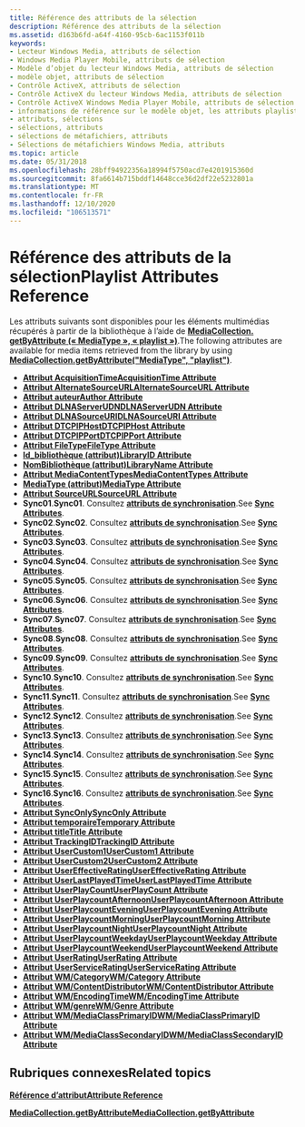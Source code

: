 ```yaml
---
title: Référence des attributs de la sélection
description: Référence des attributs de la sélection
ms.assetid: d163b6fd-a64f-4160-95cb-6ac1153f011b
keywords:
- Lecteur Windows Media, attributs de sélection
- Windows Media Player Mobile, attributs de sélection
- Modèle d’objet du lecteur Windows Media, attributs de sélection
- modèle objet, attributs de sélection
- Contrôle ActiveX, attributs de sélection
- Contrôle ActiveX du lecteur Windows Media, attributs de sélection
- Contrôle ActiveX Windows Media Player Mobile, attributs de sélection
- informations de référence sur le modèle objet, les attributs playlist
- attributs, sélections
- sélections, attributs
- sélections de métafichiers, attributs
- Sélections de métafichiers Windows Media, attributs
ms.topic: article
ms.date: 05/31/2018
ms.openlocfilehash: 28bff94922356a18994f5750acd7e4201915360d
ms.sourcegitcommit: 8fa6614b715bddf14648cce36d2df22e5232801a
ms.translationtype: MT
ms.contentlocale: fr-FR
ms.lasthandoff: 12/10/2020
ms.locfileid: "106513571"
---
```

# <a name="playlist-attributes-reference"></a><span data-ttu-id="919c8-115">Référence des attributs de la sélection</span><span class="sxs-lookup"><span data-stu-id="919c8-115">Playlist Attributes Reference</span></span>

<span data-ttu-id="919c8-116">Les attributs suivants sont disponibles pour les éléments multimédias récupérés à partir de la bibliothèque à l’aide de [**MediaCollection. getByAttribute (« MediaType », « playlist »)**](/windows/desktop/WMP/mediacollection-getbyattribute).</span><span class="sxs-lookup"><span data-stu-id="919c8-116">The following attributes are available for media items retrieved from the library by using [**MediaCollection.getByAttribute("MediaType", "playlist")**](/windows/desktop/WMP/mediacollection-getbyattribute).</span></span>

-   [<span data-ttu-id="919c8-117">**Attribut AcquisitionTime**</span><span class="sxs-lookup"><span data-stu-id="919c8-117">**AcquisitionTime Attribute**</span></span>](acquisitiontime-attribute.md)
-   [<span data-ttu-id="919c8-118">**Attribut AlternateSourceURL**</span><span class="sxs-lookup"><span data-stu-id="919c8-118">**AlternateSourceURL Attribute**</span></span>](alternatesourceurl-attribute.md)
-   [<span data-ttu-id="919c8-119">**Attribut auteur**</span><span class="sxs-lookup"><span data-stu-id="919c8-119">**Author Attribute**</span></span>](author-attribute.md)
-   [<span data-ttu-id="919c8-120">**Attribut DLNAServerUDN**</span><span class="sxs-lookup"><span data-stu-id="919c8-120">**DLNAServerUDN Attribute**</span></span>](dlnaserverudn-attribute.md)
-   [<span data-ttu-id="919c8-121">**Attribut DLNASourceURI**</span><span class="sxs-lookup"><span data-stu-id="919c8-121">**DLNASourceURI Attribute**</span></span>](dlnasourceuri-attribute.md)
-   [<span data-ttu-id="919c8-122">**Attribut DTCPIPHost**</span><span class="sxs-lookup"><span data-stu-id="919c8-122">**DTCPIPHost Attribute**</span></span>](dtcpiphost-attribute.md)
-   [<span data-ttu-id="919c8-123">**Attribut DTCPIPPort**</span><span class="sxs-lookup"><span data-stu-id="919c8-123">**DTCPIPPort Attribute**</span></span>](dtcpipport-attribute.md)
-   [<span data-ttu-id="919c8-124">**Attribut FileType**</span><span class="sxs-lookup"><span data-stu-id="919c8-124">**FileType Attribute**</span></span>](filetype-attribute.md)
-   [<span data-ttu-id="919c8-125">**Id_bibliothèque (attribut)**</span><span class="sxs-lookup"><span data-stu-id="919c8-125">**LibraryID Attribute**</span></span>](libraryid-attribute.md)
-   [<span data-ttu-id="919c8-126">**NomBibliothèque (attribut)**</span><span class="sxs-lookup"><span data-stu-id="919c8-126">**LibraryName Attribute**</span></span>](libraryname-attribute.md)
-   [<span data-ttu-id="919c8-127">**Attribut MediaContentTypes**</span><span class="sxs-lookup"><span data-stu-id="919c8-127">**MediaContentTypes Attribute**</span></span>](mediacontenttypes-attribute.md)
-   [<span data-ttu-id="919c8-128">**MediaType (attribut)**</span><span class="sxs-lookup"><span data-stu-id="919c8-128">**MediaType Attribute**</span></span>](mediatype-attribute.md)
-   [<span data-ttu-id="919c8-129">**Attribut SourceURL**</span><span class="sxs-lookup"><span data-stu-id="919c8-129">**SourceURL Attribute**</span></span>](sourceurl-attribute.md)
-   <span data-ttu-id="919c8-130">**Sync01**.</span><span class="sxs-lookup"><span data-stu-id="919c8-130">**Sync01**.</span></span> <span data-ttu-id="919c8-131">Consultez [**attributs de synchronisation**](sync-attributes.md).</span><span class="sxs-lookup"><span data-stu-id="919c8-131">See [**Sync Attributes**](sync-attributes.md).</span></span>
-   <span data-ttu-id="919c8-132">**Sync02**.</span><span class="sxs-lookup"><span data-stu-id="919c8-132">**Sync02**.</span></span> <span data-ttu-id="919c8-133">Consultez [**attributs de synchronisation**](sync-attributes.md).</span><span class="sxs-lookup"><span data-stu-id="919c8-133">See [**Sync Attributes**](sync-attributes.md).</span></span>
-   <span data-ttu-id="919c8-134">**Sync03**.</span><span class="sxs-lookup"><span data-stu-id="919c8-134">**Sync03**.</span></span> <span data-ttu-id="919c8-135">Consultez [**attributs de synchronisation**](sync-attributes.md).</span><span class="sxs-lookup"><span data-stu-id="919c8-135">See [**Sync Attributes**](sync-attributes.md).</span></span>
-   <span data-ttu-id="919c8-136">**Sync04**.</span><span class="sxs-lookup"><span data-stu-id="919c8-136">**Sync04**.</span></span> <span data-ttu-id="919c8-137">Consultez [**attributs de synchronisation**](sync-attributes.md).</span><span class="sxs-lookup"><span data-stu-id="919c8-137">See [**Sync Attributes**](sync-attributes.md).</span></span>
-   <span data-ttu-id="919c8-138">**Sync05**.</span><span class="sxs-lookup"><span data-stu-id="919c8-138">**Sync05**.</span></span> <span data-ttu-id="919c8-139">Consultez [**attributs de synchronisation**](sync-attributes.md).</span><span class="sxs-lookup"><span data-stu-id="919c8-139">See [**Sync Attributes**](sync-attributes.md).</span></span>
-   <span data-ttu-id="919c8-140">**Sync06**.</span><span class="sxs-lookup"><span data-stu-id="919c8-140">**Sync06**.</span></span> <span data-ttu-id="919c8-141">Consultez [**attributs de synchronisation**](sync-attributes.md).</span><span class="sxs-lookup"><span data-stu-id="919c8-141">See [**Sync Attributes**](sync-attributes.md).</span></span>
-   <span data-ttu-id="919c8-142">**Sync07**.</span><span class="sxs-lookup"><span data-stu-id="919c8-142">**Sync07**.</span></span> <span data-ttu-id="919c8-143">Consultez [**attributs de synchronisation**](sync-attributes.md).</span><span class="sxs-lookup"><span data-stu-id="919c8-143">See [**Sync Attributes**](sync-attributes.md).</span></span>
-   <span data-ttu-id="919c8-144">**Sync08**.</span><span class="sxs-lookup"><span data-stu-id="919c8-144">**Sync08**.</span></span> <span data-ttu-id="919c8-145">Consultez [**attributs de synchronisation**](sync-attributes.md).</span><span class="sxs-lookup"><span data-stu-id="919c8-145">See [**Sync Attributes**](sync-attributes.md).</span></span>
-   <span data-ttu-id="919c8-146">**Sync09**.</span><span class="sxs-lookup"><span data-stu-id="919c8-146">**Sync09**.</span></span> <span data-ttu-id="919c8-147">Consultez [**attributs de synchronisation**](sync-attributes.md).</span><span class="sxs-lookup"><span data-stu-id="919c8-147">See [**Sync Attributes**](sync-attributes.md).</span></span>
-   <span data-ttu-id="919c8-148">**Sync10**.</span><span class="sxs-lookup"><span data-stu-id="919c8-148">**Sync10**.</span></span> <span data-ttu-id="919c8-149">Consultez [**attributs de synchronisation**](sync-attributes.md).</span><span class="sxs-lookup"><span data-stu-id="919c8-149">See [**Sync Attributes**](sync-attributes.md).</span></span>
-   <span data-ttu-id="919c8-150">**Sync11**.</span><span class="sxs-lookup"><span data-stu-id="919c8-150">**Sync11**.</span></span> <span data-ttu-id="919c8-151">Consultez [**attributs de synchronisation**](sync-attributes.md).</span><span class="sxs-lookup"><span data-stu-id="919c8-151">See [**Sync Attributes**](sync-attributes.md).</span></span>
-   <span data-ttu-id="919c8-152">**Sync12**.</span><span class="sxs-lookup"><span data-stu-id="919c8-152">**Sync12**.</span></span> <span data-ttu-id="919c8-153">Consultez [**attributs de synchronisation**](sync-attributes.md).</span><span class="sxs-lookup"><span data-stu-id="919c8-153">See [**Sync Attributes**](sync-attributes.md).</span></span>
-   <span data-ttu-id="919c8-154">**Sync13**.</span><span class="sxs-lookup"><span data-stu-id="919c8-154">**Sync13**.</span></span> <span data-ttu-id="919c8-155">Consultez [**attributs de synchronisation**](sync-attributes.md).</span><span class="sxs-lookup"><span data-stu-id="919c8-155">See [**Sync Attributes**](sync-attributes.md).</span></span>
-   <span data-ttu-id="919c8-156">**Sync14**.</span><span class="sxs-lookup"><span data-stu-id="919c8-156">**Sync14**.</span></span> <span data-ttu-id="919c8-157">Consultez [**attributs de synchronisation**](sync-attributes.md).</span><span class="sxs-lookup"><span data-stu-id="919c8-157">See [**Sync Attributes**](sync-attributes.md).</span></span>
-   <span data-ttu-id="919c8-158">**Sync15**.</span><span class="sxs-lookup"><span data-stu-id="919c8-158">**Sync15**.</span></span> <span data-ttu-id="919c8-159">Consultez [**attributs de synchronisation**](sync-attributes.md).</span><span class="sxs-lookup"><span data-stu-id="919c8-159">See [**Sync Attributes**](sync-attributes.md).</span></span>
-   <span data-ttu-id="919c8-160">**Sync16**.</span><span class="sxs-lookup"><span data-stu-id="919c8-160">**Sync16**.</span></span> <span data-ttu-id="919c8-161">Consultez [**attributs de synchronisation**](sync-attributes.md).</span><span class="sxs-lookup"><span data-stu-id="919c8-161">See [**Sync Attributes**](sync-attributes.md).</span></span>
-   [<span data-ttu-id="919c8-162">**Attribut SyncOnly**</span><span class="sxs-lookup"><span data-stu-id="919c8-162">**SyncOnly Attribute**</span></span>](synconly-attribute.md)
-   [<span data-ttu-id="919c8-163">**Attribut temporaire**</span><span class="sxs-lookup"><span data-stu-id="919c8-163">**Temporary Attribute**</span></span>](temporary-attribute.md)
-   [<span data-ttu-id="919c8-164">**Attribut title**</span><span class="sxs-lookup"><span data-stu-id="919c8-164">**Title Attribute**</span></span>](title-attribute.md)
-   [<span data-ttu-id="919c8-165">**Attribut TrackingID**</span><span class="sxs-lookup"><span data-stu-id="919c8-165">**TrackingID Attribute**</span></span>](trackingid-attribute.md)
-   [<span data-ttu-id="919c8-166">**Attribut UserCustom1**</span><span class="sxs-lookup"><span data-stu-id="919c8-166">**UserCustom1 Attribute**</span></span>](usercustom1-attribute.md)
-   [<span data-ttu-id="919c8-167">**Attribut UserCustom2**</span><span class="sxs-lookup"><span data-stu-id="919c8-167">**UserCustom2 Attribute**</span></span>](usercustom2-attribute.md)
-   [<span data-ttu-id="919c8-168">**Attribut UserEffectiveRating**</span><span class="sxs-lookup"><span data-stu-id="919c8-168">**UserEffectiveRating Attribute**</span></span>](usereffectiverating-attribute.md)
-   [<span data-ttu-id="919c8-169">**Attribut UserLastPlayedTime**</span><span class="sxs-lookup"><span data-stu-id="919c8-169">**UserLastPlayedTime Attribute**</span></span>](userlastplayedtime-attribute.md)
-   [<span data-ttu-id="919c8-170">**Attribut UserPlayCount**</span><span class="sxs-lookup"><span data-stu-id="919c8-170">**UserPlayCount Attribute**</span></span>](userplaycount-attribute.md)
-   [<span data-ttu-id="919c8-171">**Attribut UserPlaycountAfternoon**</span><span class="sxs-lookup"><span data-stu-id="919c8-171">**UserPlaycountAfternoon Attribute**</span></span>](userplaycountafternoon-attribute.md)
-   [<span data-ttu-id="919c8-172">**Attribut UserPlaycountEvening**</span><span class="sxs-lookup"><span data-stu-id="919c8-172">**UserPlaycountEvening Attribute**</span></span>](userplaycountevening-attribute.md)
-   [<span data-ttu-id="919c8-173">**Attribut UserPlaycountMorning**</span><span class="sxs-lookup"><span data-stu-id="919c8-173">**UserPlaycountMorning Attribute**</span></span>](userplaycountmorning-attribute.md)
-   [<span data-ttu-id="919c8-174">**Attribut UserPlaycountNight**</span><span class="sxs-lookup"><span data-stu-id="919c8-174">**UserPlaycountNight Attribute**</span></span>](userplaycountnight-attribute.md)
-   [<span data-ttu-id="919c8-175">**Attribut UserPlaycountWeekday**</span><span class="sxs-lookup"><span data-stu-id="919c8-175">**UserPlaycountWeekday Attribute**</span></span>](userplaycountweekday-attribute.md)
-   [<span data-ttu-id="919c8-176">**Attribut UserPlaycountWeekend**</span><span class="sxs-lookup"><span data-stu-id="919c8-176">**UserPlaycountWeekend Attribute**</span></span>](userplaycountweekend-attribute.md)
-   [<span data-ttu-id="919c8-177">**Attribut UserRating**</span><span class="sxs-lookup"><span data-stu-id="919c8-177">**UserRating Attribute**</span></span>](userrating-attribute.md)
-   [<span data-ttu-id="919c8-178">**Attribut UserServiceRating**</span><span class="sxs-lookup"><span data-stu-id="919c8-178">**UserServiceRating Attribute**</span></span>](userservicerating-attribute.md)
-   [<span data-ttu-id="919c8-179">**Attribut WM/Category**</span><span class="sxs-lookup"><span data-stu-id="919c8-179">**WM/Category Attribute**</span></span>](wm-category-attribute.md)
-   [<span data-ttu-id="919c8-180">**Attribut WM/ContentDistributor**</span><span class="sxs-lookup"><span data-stu-id="919c8-180">**WM/ContentDistributor Attribute**</span></span>](wm-contentdistributor-attribute.md)
-   [<span data-ttu-id="919c8-181">**Attribut WM/EncodingTime**</span><span class="sxs-lookup"><span data-stu-id="919c8-181">**WM/EncodingTime Attribute**</span></span>](wm-encodingtime-attribute.md)
-   [<span data-ttu-id="919c8-182">**Attribut WM/genre**</span><span class="sxs-lookup"><span data-stu-id="919c8-182">**WM/Genre Attribute**</span></span>](wm-genre-attribute.md)
-   [<span data-ttu-id="919c8-183">**Attribut WM/MediaClassPrimaryID**</span><span class="sxs-lookup"><span data-stu-id="919c8-183">**WM/MediaClassPrimaryID Attribute**</span></span>](wm-mediaclassprimaryid-attribute.md)
-   [<span data-ttu-id="919c8-184">**Attribut WM/MediaClassSecondaryID**</span><span class="sxs-lookup"><span data-stu-id="919c8-184">**WM/MediaClassSecondaryID Attribute**</span></span>](wm-mediaclasssecondaryid-attribute.md)

## <a name="related-topics"></a><span data-ttu-id="919c8-185">Rubriques connexes</span><span class="sxs-lookup"><span data-stu-id="919c8-185">Related topics</span></span>

<dl> <dt>

[<span data-ttu-id="919c8-186">**Référence d’attribut**</span><span class="sxs-lookup"><span data-stu-id="919c8-186">**Attribute Reference**</span></span>](attribute-reference.md)
</dt> <dt>

[<span data-ttu-id="919c8-187">**MediaCollection.getByAttribute**</span><span class="sxs-lookup"><span data-stu-id="919c8-187">**MediaCollection.getByAttribute**</span></span>](mediacollection-getbyattribute.md)
</dt> </dl>

 

 
